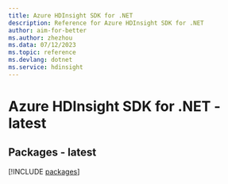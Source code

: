 ```yaml
---
title: Azure HDInsight SDK for .NET
description: Reference for Azure HDInsight SDK for .NET
author: aim-for-better
ms.author: zhezhou
ms.data: 07/12/2023
ms.topic: reference
ms.devlang: dotnet
ms.service: hdinsight
---
```

# Azure HDInsight SDK for .NET - latest
## Packages - latest
[!INCLUDE [packages](hdinsight-index.md)]